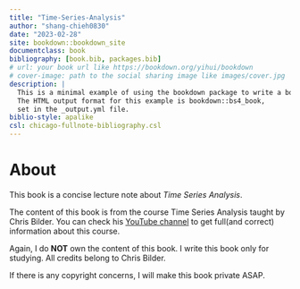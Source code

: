 ```yaml
--- 
title: "Time-Series-Analysis"
author: "shang-chieh0830"
date: "2023-02-28"
site: bookdown::bookdown_site
documentclass: book
bibliography: [book.bib, packages.bib]
# url: your book url like https://bookdown.org/yihui/bookdown
# cover-image: path to the social sharing image like images/cover.jpg
description: |
  This is a minimal example of using the bookdown package to write a book.
  The HTML output format for this example is bookdown::bs4_book,
  set in the _output.yml file.
biblio-style: apalike
csl: chicago-fullnote-bibliography.csl
---
```


# About

This book is a concise lecture note about _Time Series Analysis_.

The content of this book is from the course Time Series Analysis taught by Chris Bilder. You can check his [YouTube channel](https://www.youtube.com/@ChrisBilder) to get full(and correct) information about this course.

Again, I do **NOT** own the content of this book. I write this book only for studying. All credits belong to Chris Bilder.

If there is any copyright concerns, I will make this book private ASAP.

